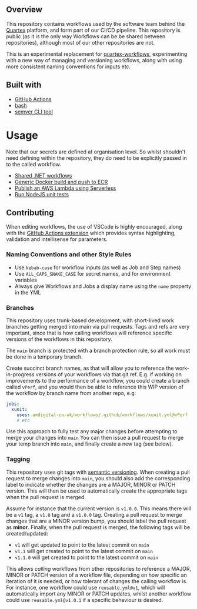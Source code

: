 
## Overview

This repository contains workflows used by the software team behind the [Quartex](https://www.quartexcollections.com/) platform, and form part of our CI/CD pipeline. This repository is public (as it is the only way Workflows can be be shared between repositories), although most of our other repositories are not.

This is an experimental replacement for [quartex-workflows](https://github.com/amdigital-co-uk/quartex-workflows), experimenting with a new way of managing and versioning workflows, along with using more consistent naming conventions for inputs etc.

## Built with

- [GitHub Actions](https://docs.github.com/en/actions)
- [bash](https://www.gnu.org/software/bash/)
- [semver CLI tool](https://github.com/fsaintjacques/semver-tool#installation)

# Usage

Note that our secrets are defined at organisation level. So whilst shouldn't need defining within the repository, they do need to be explicitly passed in to the called workflow.

- [Shared .NET workflows](./DOTNET.md)
- [Generic Docker build and push to ECR](./OTHER.md#build-a-docker-application-and-push-to-ecr)
- [Publish an AWS Lambda using Serverless](./OTHER.md#deploy-a-nodejs-lambda-function-using-docker--serverless)
- [Run NodeJS unit tests](./OTHER.md#run-unit-tests-for-a-nodejs-application)

## Contributing

When editing workflows, the use of VSCode is highly encouraged, along with the [GitHub Actions extension](https://marketplace.visualstudio.com/items?itemName=cschleiden.vscode-github-actions) which provides syntax highlighting, validation and intellisense for parameters.

### Naming Conventions and other Style Rules

- Use `kebab-case` for workflow inputs (as well as Job and Step names)
- Use `ALL_CAPS_SNAKE_CASE` for secret names, and for environment variables
- Always give Workflows and Jobs a display name using the `name` property in the YML

### Branches

This repository uses trunk-based development, with short-lived work branches getting merged into main via pull requests. Tags and refs are very important, since that is how calling workflows will reference specific versions of the workflows in this repository.

The `main` branch is protected with a branch protection rule, so all work must be done in a temporary branch.

Create succinct branch names, as that will allow you to reference the work-in-progress versions of your workflows via that git ref. E.g. if working on improvements to the performance of a workflow, you could create a branch called `vPerf`, and you would then be able to reference this WIP version of the workflow by branch name from another repo, e.g:

```yml
jobs:
  xunit:
    uses: amdigital-co-uk/workflows/.github/workflows/xunit.yml@vPerf
    # etc
```

Use this approach to fully test any major changes before attempting to merge your changes into `main` You can then issue a pull request to merge your temp branch into `main`, and finally create a new tag (see below).

### Tagging

This repository uses git tags with [semantic versioning](https://semver.org/). When creating a pull request to merge changes into `main`, you should also add the corresponding label to indicate whether the changes are a MAJOR, MINOR or PATCH version. This will then be used to automatically create the appropriate tags when the pull request is merged.

Assume for instance that the current version is `v1.0.0`. This means there will be a `v1` tag, a `v1.0` tag and a `v1.0.0` tag. Creating a pull request to merge changes that are a MINOR version bump, you should label the pull request as **minor**. Finally, when the pull request is merged, the following tags will be created/updated:

- `v1` will get updated to point to the latest commit on `main`
- `v1.1` will get created to point to the latest commit on `main`
- `v1.1.0` will get created to point to the latest commit on `main`

This allows *calling* workflows from other repositories to reference a MAJOR, MINOR or PATCH version of a workflow file, depending on how specific an iteration of it is needed, or how tolerant of changes the calling workflow is. For instance, one workflow could use `reusable.yml@v1`, which will automatically import any MINOR or PATCH updates, whilst another workflow could use `reusable.yml@v1.0.1` if a specific behaviour is desired.
